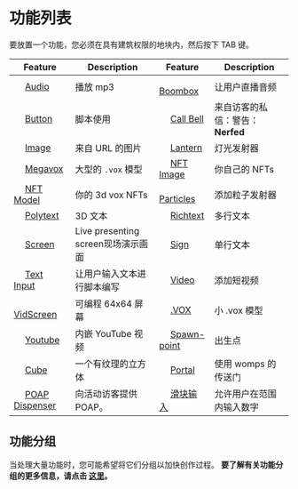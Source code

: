 
# 功能列表

要放置一个功能，您必须在具有建筑权限的地块内，然后按下 TAB 键。


| Feature | Description | Feature | Description |
| ------ | ------ | ------ | ------ |
| <img width='16' src='https://www.cryptovoxels.com/icons/audio.png'/>  [Audio](https://wiki.cryptovoxels.com/features/audio) | 播放 mp3 | <img width='16' src='https://www.cryptovoxels.com/icons/audio.png' /> [Boombox](https://wiki.cryptovoxels.com/features/boombox) |让用户直播音频|
|<img width='16' src='https://www.cryptovoxels.com/icons/button.png' /> [Button](https://wiki.cryptovoxels.com/features/button) | 脚本使用 | <img width='16' src='https://www.cryptovoxels.com/icons/call-bell.png' /> [Call Bell](https://wiki.cryptovoxels.com/features/call-bell) |来自访客的私信：警告：**Nerfed**|
|<img width='16' src='https://www.cryptovoxels.com/icons/image.png' />  [Image](https://wiki.cryptovoxels.com/features/image) | 来自 URL 的图片 | <img width='16' src='https://www.cryptovoxels.com/icons/lantern.png' />  [Lantern](https://wiki.cryptovoxels.com/features/lantern) | 灯光发射器 |
|<img width='16' src='https://www.cryptovoxels.com/icons/megavox.png' /> [Megavox](https://wiki.cryptovoxels.com/features/megavox) | 大型的 `.vox` 模型 | <img width='16' src='https://www.cryptovoxels.com/icons/nft-image.png'  /> [NFT Image](https://wiki.cryptovoxels.com/features/nft-image) | 你自己的 NFTs |
|<img width='16' src='https://www.cryptovoxels.com/icons/nft-model.png'  /> [NFT Model](https://wiki.cryptovoxels.com/features/nft-model) | 你的 3d vox NFTs |<img width='16' src='https://www.cryptovoxels.com/icons/particle.png'  /> [Particles](https://wiki.cryptovoxels.com/features/particles) | 添加粒子发射器 |
|<img width='16' src='https://www.cryptovoxels.com/icons/polytext.png' /> [Polytext](https://wiki.cryptovoxels.com/features/polytext) | 3D 文本 | <img width='16' src='https://www.cryptovoxels.com/icons/richtext.png' /> [Richtext](https://wiki.cryptovoxels.com/features/richtext) | 多行文本 |
|<img width='16' src='https://www.cryptovoxels.com/icons/screen.png' /> [Screen](https://wiki.cryptovoxels.com/features/screen) |Live presenting screen现场演示画面| <img width='16' src='https://www.cryptovoxels.com/icons/sign.png' /> [Sign](https://wiki.cryptovoxels.com/features/sign) |单行文本|
|<img width='16' src='https://www.cryptovoxels.com/icons/text-input.png' />  [Text Input](https://wiki.cryptovoxels.com/features/text-input) |让用户输入文本进行脚本编写|<img width='16' src='https://www.cryptovoxels.com/icons/video.png' /> [Video](https://wiki.cryptovoxels.com/features/video) |添加短视频|
|<img width='16' src='https://www.cryptovoxels.com/icons/vid-screen.png' /> [VidScreen](https://wiki.cryptovoxels.com/features/vid-screen) |可编程 64x64 屏幕|<img width='16' src='https://www.cryptovoxels.com/icons/vox-model.png' /> [.VOX](https://wiki.cryptovoxels.com/features/vox-model) |小 .vox 模型|
|<img width='16' src='https://www.cryptovoxels.com/icons/youtube.png' /> [Youtube](https://wiki.cryptovoxels.com/features/youtube) |内嵌 YouTube 视频|<img width='16' src='https://www.cryptovoxels.com/icons/spawn-point.png' /> [Spawn-point](https://wiki.cryptovoxels.com/features/spawn-point) |出生点|
|<img width='16' src='https://www.cryptovoxels.com/icons/cube.png' /> [Cube](https://wiki.cryptovoxels.com/features/cube) |一个有纹理的立方体 |<img width='16' src='https://www.cryptovoxels.com/icons/portal.png' /> [Portal](https://wiki.cryptovoxels.com/features/portal) |使用 womps 的传送门 |
|<img width='16' src='https://www.cryptovoxels.com/icons/poap.png' /> [POAP Dispenser](https://wiki.cryptovoxels.com/features/POAP-Dispenser) |向活动访客提供 POAP。 | <img width='16' src='https://www.cryptovoxels.com/icons/slider-input.png' /> [滑块输入](https://wiki.cryptovoxels.com/features/slider-input) | 允许用户在范围内输入数字

## 功能分组
当处理大量功能时，您可能希望将它们分组以加快创作过程。
**要了解有关功能分组的更多信息，请点击 [这里](https://wiki.cryptovoxels.com/en/features/group)。**